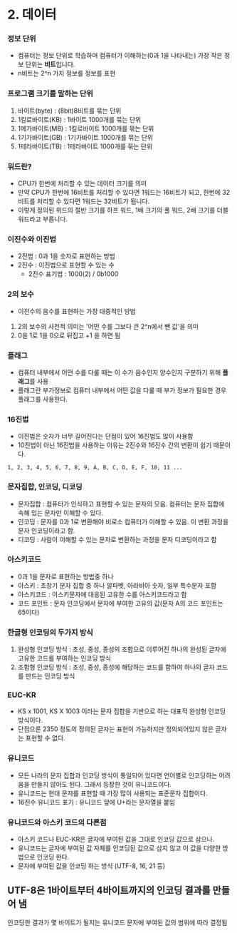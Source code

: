 # 2. 데이터
### 정보 단위
- 컴퓨터는 정보 단위로 학습하며 컴퓨터가 이해하는(0과 1을 나타내는) 가장 작은 정보 단위는 **비트**입니다.
- n비트는 2^n 가지 정보를 정보를 표현

### 프로그램 크기를 말하는 단위
1. 바이트(byte) : (8bit)8비트를 묶는 단위
2. 1킬로바이트(KB) : 1바이트 1000개를 묶는 단위
3. 1메가바이트(MB) : 1킬로바이트 1000개를 묶는 단위
4. 1기가바이트(GB) : 1기가바이트 1000개를 묶는 단위
5. 1테라바이트(TB) : 1테라바이트 1000개를 묶는 단위

### 워드란? 
- CPU가 한번에 처리할 수 있는 데이터 크기를 의미
- 만약 CPU가 한번에 16비트를 처리할 수 있다면 1워드는 16비트가 되고, 한번에 32비트를 처리할 수 있다면 1워드는 32비트가 됩니다.
- 이렇게 정의된 위드의 절반 크기를 하프 워드, 1배 크기의 풀 워드, 2배 크기를 더블 워드라고 부릅니다. 

### 이진수와 이진법
- 2진법 : 0과 1을 숫자로 표현하는 방법
- 2진수 : 이진법으로 표현할 수 있는 수
  - 2진수 표기법 : 1000(2) / 0b1000

### 2의 보수
- 이진수의 음수를 표현하는 가장 대중적인 방법
1. 2의 보수의 사전적 의미는 '어떤 수를 그보다 큰 2^n에서 뺀 값'을 의미
2. 0을 1로 1을 0으로 뒤집고 +1 을 하면 됨

### 플래그
- 컴퓨터 내부에서 어떤 수를 다룰 때는 이 수가 음수인지 양수인지 구분하기 위해 **플래그**를 사용
- 플래그란 부가정보로 컴퓨터 내부에서 어떤 값을 다룰 때 부가 정보가 필요한 경우 플래그를 사용한다.

### 16진법
- 이진법은 숫자가 너무 길어진다는 단점이 있어 16진법도 많이 사용함
- 10진법이 아닌 16진법을 사용하는 이유는 2진수와 16진수 간의 변환이 쉽기 때문이다.
~~~
1, 2, 3, 4, 5, 6, 7, 8, 9, A, B, C, D, E, F, 10, 11 ...
~~~

### 문자집합, 인코딩, 디코딩
- 문자집합 : 컴퓨터가 인식하고 표현할 수 있는 문자의 모음. 컴퓨터는 문자 집합에 속해 있는 문자만 이해할 수 있다.
- 인코딩 : 문자를 0과 1로 변환해야 비로소 컴퓨터가 이해할 수 있음. 이 변환 과정을 문자 인코딩이라고 함.
- 디코딩 : 사람이 이해할 수 있는 문자로 변환하는 과정을 문자 디코딩이라고 함

### 아스키코드
- 0과 1을 문자로 표현하는 방법중 하나
- 아스키 : 초창기 문자 집합 중 하나 알파벳, 아라비아 숫자, 일부 특수문자 포함
- 아스키코드 : 이스키문자에 대응된 고유한 수를 아스키코드라고 함 
- 코드 포인트 : 문자 인코딩에서 문자에 부여한 고유의 값(문자 A의 코드 포인트는 65이다)

### 한글형 인코딩의 두가지 방식
1. 완성형 인코딩 방식 : 초성, 중성, 종성의 조합으로 이루어진 하나의 완성된 글자에 고유한 코드를 부여하는 인코딩 방식
2. 조합형 인코딩 방식 : 초성, 중성, 종성에 해당하는 코드를 합하여 하나의 글자 코드를 만드는 인코딩 방식

### EUC-KR
- KS x 1001, KS X 1003 이라는 문자 집합을 기반으로 하는 대표적 완성형 인코딩 방식이다.
- 단점으론 2350 정도의 정의된 글자는 표현이 가능하지만 정의되어있지 않은 글자는 표현할 수 없다.

### 유니코드
- 모든 나라의 문자 집합과 인코딩 방식이 통일되어 있다면 언어별로 인코딩하는 어려움을 만들지 않아도 된다. 그래서 등장한 것이 유니코드이다.
- 유니코드는 현대 문자를 표현할 때 가장 많이 사용되는 표준문자 집합이다.
- 16진수 유니코드 표기 : 유니코드 앞에 U+라는 문자열을 붙임

### 유니코드와 아스키 코드의 다른점
- 아스키 코드나 EUC-KR은 글자에 부여된 값을 그대로 인코딩 값으로 삼으나.
- 유니코드는 글자에 부여된 값 자체를 인코딩된 값으로 삼지 않고 이 값을 다양한 방법으로 인코딩 한다. 
- 문자에 부여된 값을 인코딩 하는 방식 (UTF-8, 16, 21 등)

## UTF-8은 1바이트부터 4바이트까지의 인코딩 결과를 만들어 냄
인코딩한 결과가 몇 바이트가 될지는 유니코드 문자에 부여된 값의 범위에 따라 결정됨

